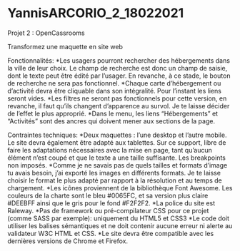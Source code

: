 # YannisARCORIO_2_18022021

Projet 2 : OpenCassrooms 


Transformez une maquette en site web

Fonctionnalités:
*Les usagers pourront rechercher des hébergements dans la ville de leur choix. Le champ de recherche est donc un champ de saisie, dont le texte peut être édité par l’usager. En revanche, à ce stade, le bouton de recherche ne sera pas fonctionnel.
*Chaque carte d’hébergement ou d’activité devra être cliquable dans son intégralité. Pour l’instant les liens seront vides.
*Les filtres ne seront pas fonctionnels pour cette version, en revanche, il faut qu’ils changent d’apparence au survol. Je te laisse décider de l’effet le plus approprié.
*Dans le menu, les liens “Hébergements” et “Activités” sont des ancres qui doivent mener aux sections de la page.

Contraintes techniques:
*Deux maquettes : l’une desktop et l’autre mobile. Le site devra également être adapté aux tablettes. Sur ce support, libre de faire les adaptations nécessaires avec la mise en page, tant qu’aucun élément n’est coupé et que le texte a une taille suffisante. Les breakpoints non imposés.
*Comme je ne savais pas de quels tailles et formats d’image tu avais besoin, j’ai exporté les images en différents formats. Je te laisse choisir le format le plus adapté par rapport à la résolution et au temps de chargement.
*Les icônes proviennent de la bibliothèque Font Awesome. Les couleurs de la charte sont le bleu #0065FC, et sa version plus claire #DEEBFF ainsi que le gris pour le fond #F2F2F2.
*La police du site est Raleway.
*Pas de framework ou pré-compilateur CSS pour ce projet (comme SASS par exemple): uniquement du HTML5 et CSS3
*Le code doit utiliser les balises sémantiques et ne doit contenir aucune erreur ni alerte au validateur W3C HTML et CSS.
*Le site devra être compatible avec les dernières versions de Chrome et Firefox.

